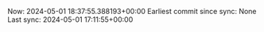 Now: 2024-05-01 18:37:55.388193+00:00 Earliest commit since sync: None Last sync: 2024-05-01 17:11:55+00:00
